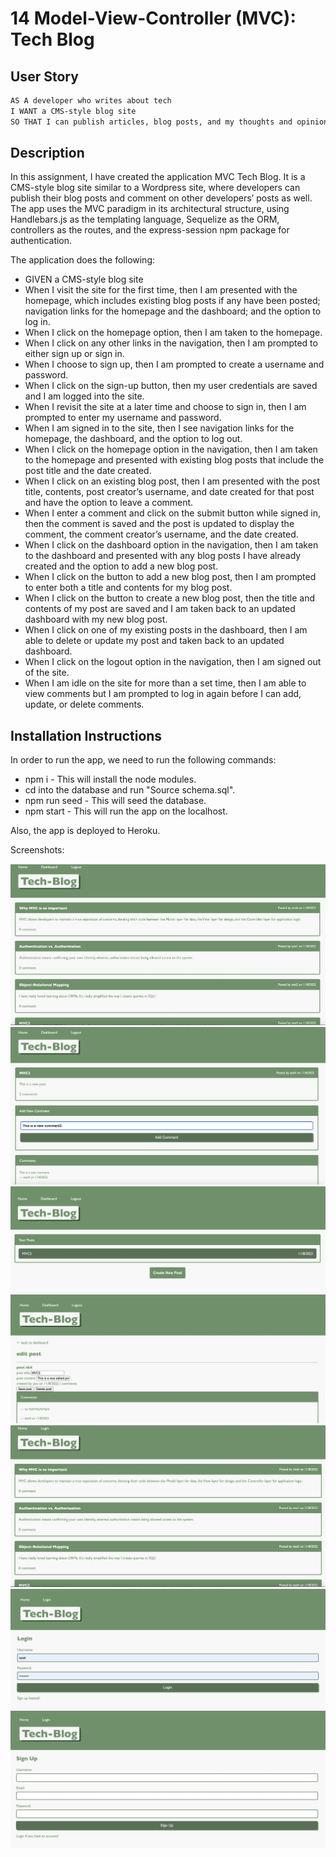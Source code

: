 # 14 Model-View-Controller (MVC): Tech Blog

## User Story

```md
AS A developer who writes about tech
I WANT a CMS-style blog site
SO THAT I can publish articles, blog posts, and my thoughts and opinions
```

## Description

In this assignment, I have created the application MVC Tech Blog. It is a CMS-style blog site similar to a Wordpress site, where developers can publish their blog posts and comment on other developers’ posts as well. The app uses the MVC paradigm in its architectural structure, using Handlebars.js as the templating language, Sequelize as the ORM, controllers as the routes, and the express-session npm package for authentication.

The application does the following:

- GIVEN a CMS-style blog site
- When I visit the site for the first time, then I am presented with the homepage, which includes existing blog posts if any have been posted; navigation links for the homepage and the dashboard; and the option to log in.
- When I click on the homepage option, then I am taken to the homepage.
- When I click on any other links in the navigation, then I am prompted to either sign up or sign in.
- When I choose to sign up, then I am prompted to create a username and password.
- When I click on the sign-up button, then my user credentials are saved and I am logged into the site.
- When I revisit the site at a later time and choose to sign in, then I am prompted to enter my username and password.
- When I am signed in to the site, then I see navigation links for the homepage, the dashboard, and the option to log out.
- When I click on the homepage option in the navigation, then I am taken to the homepage and presented with existing blog posts that include the post title and the date created.
- When I click on an existing blog post, then I am presented with the post title, contents, post creator’s username, and date created for that post and have the option to leave a comment.
- When I enter a comment and click on the submit button while signed in, then the comment is saved and the post is updated to display the comment, the comment creator’s username, and the date created.
- When I click on the dashboard option in the navigation, then I am taken to the dashboard and presented with any blog posts I have already created and the option to add a new blog post.
- When I click on the button to add a new blog post, then I am prompted to enter both a title and contents for my blog post.
- When I click on the button to create a new blog post, then the title and contents of my post are saved and I am taken back to an updated dashboard with my new blog post.
- When I click on one of my existing posts in the dashboard, then I am able to delete or update my post and taken back to an updated dashboard.
- When I click on the logout option in the navigation, then I am signed out of the site.
- When I am idle on the site for more than a set time, then I am able to view comments but I am prompted to log in again before I can add, update, or delete comments.

## Installation Instructions

In order to run the app, we need to run the following commands:

- npm i - This will install the node modules.
- cd into the database and run "Source schema.sql".
- npm run seed - This will seed the database.
- npm start - This will run the app on the localhost.

Also, the app is deployed to Heroku.

Screenshots:

![Image](./public/assets/images/screenshot1.jpg)
![Image](./public/assets/images/screenshot2.jpg)
![Image](./public/assets/images/screenshot3.jpg)
![Image](./public/assets/images/screenshot4.jpg)
![Image](./public/assets/images/screenshot5.jpg)
![Image](./public/assets/images/screenshot6.jpg)
![Image](./public/assets/images/screenshot7.jpg)
